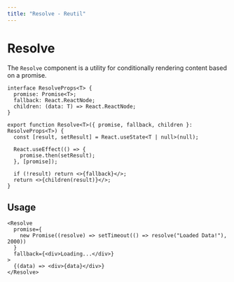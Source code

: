 ```yaml
---
title: "Resolve - Reutil"
---
```


# Resolve

The `Resolve` component is a utility for conditionally rendering content based on a promise.

```tsx
interface ResolveProps<T> {
  promise: Promise<T>;
  fallback: React.ReactNode;
  children: (data: T) => React.ReactNode;
}

export function Resolve<T>({ promise, fallback, children }: ResolveProps<T>) {
  const [result, setResult] = React.useState<T | null>(null);

  React.useEffect(() => {
    promise.then(setResult);
  }, [promise]);

  if (!result) return <>{fallback}</>;
  return <>{children(result)}</>;
}
```

## Usage

```tsx
<Resolve
  promise={
    new Promise((resolve) => setTimeout(() => resolve("Loaded Data!"), 2000))
  }
  fallback={<div>Loading...</div>}
>
  {(data) => <div>{data}</div>}
</Resolve>
```
